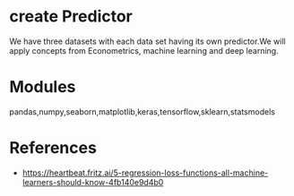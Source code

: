 # create Predictor

We have three datasets with each data set having its own predictor.We will apply concepts from Econometrics, machine learning and deep learning.

# Modules

pandas,numpy,seaborn,matplotlib,keras,tensorflow,sklearn,statsmodels

# References

- https://heartbeat.fritz.ai/5-regression-loss-functions-all-machine-learners-should-know-4fb140e9d4b0
